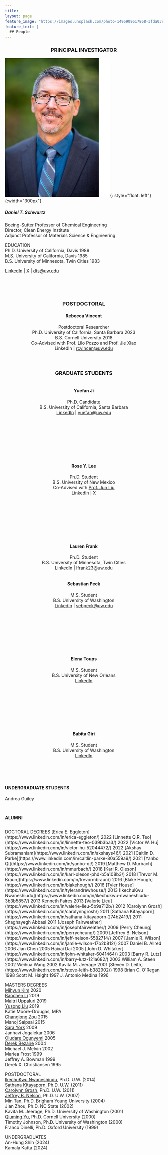 ```yaml
---
title:
layout: page
feature_image: "https://images.unsplash.com/photo-1495909617868-3fda03e184ef?ixlib=rb-1.2.1&ixid=eyJhcHBfaWQiOjEyMDd9&auto=format&fit=crop&w=1554&q=80"
feature_text: |
  ## People
---
```

<h3><center> PRINCIPAL INVESTIGATOR  </center></h3>

![Dan](/images/dts.jpg){: style="float: left"}{:width="300px"}
<!--<img src="/images/dts.jpg" alt="Dan Schwartz" width="300"/>-->
##### Daniel T. Schwartz  
Boeing-Sutter Professor of Chemical Engineering  
Director, Clean Energy Institute  
Adjunct Professor of Materials Science & Engineering

EDUCATION  
Ph.D. University of California, Davis 1989  
M.S.  University of California, Davis 1985  
B.S.  University of Minnesota, Twin Cities 1983  

[LinkedIn](https://www.linkedin.com/in/dt-schwartz/) \| [X](https://twitter.com/dt_schwartz) \| [dts@uw.edu](mailto:dts@uw.edu)

<div style="height:50px;font-size:50px;">&nbsp;</div>

<div style="text-align: center;">
    <h3>POSTDOCTORAL</h3>
    <h4>Rebecca Vincent</h4>
</div>

<div style="text-align: center;">
    <p>Postdoctoral Researcher<br/>
    Ph.D. University of California, Santa Barbara 2023<br/>
    B.S. Cornell University 2018<br/>
    Co-Advised with <a href="https://www.cheme.washington.edu/facultyfinder/lilo-pozzo" style="text-decoration: none;">Prof. Lilo Pozzo</a> and <a href="https://www.me.washington.edu/facultyfinder/jie-xiao" style="text-decoration: none;">Prof. Jie Xiao</a><br/>
    <a href="https://www.linkedin.com/in/rebecca-vincent/" style="text-decoration: none;">LinkedIn</a> | <a href="mailto:rcvincen@uw.edu">rcvincen@uw.edu</a></p>
</div>

<div style="height:25px;font-size:25px;">&nbsp;</div>

<h3 style="text-align: center;">GRADUATE STUDENTS</h3>
<div style="display: flex; justify-content: center; gap: 120px; flex-wrap: wrap; text-align: center; width: 100%;">
  <div style="flex: 1; min-width: 250px; max-width: 300px;">
    <h4>Yuefan Ji</h4>
    <p>Ph.D. Candidate<br/> B.S. University of California, Santa Barbara<br/>
    <a href="https://www.linkedin.com/in/yuefan-ji/">LinkedIn</a> | <a href="mailto:yuefan@uw.edu">yuefan@uw.edu</a></p>
  </div>
  <div style="flex: 1; min-width: 250px; max-width: 300px;">
    <h4>Rose Y. Lee</h4>
    <p>Ph.D. Student<br/> B.S. University of New Mexico<br/> 
    Co-Advised with <a href="https://www.cheme.washington.edu/facultyfinder/jun-liu">Prof. Jun Liu</a><br/>
    <a href="https://www.linkedin.com/in/rose-yesl-lee-2938aa194/">LinkedIn</a> | 
    <a href="https://twitter.com/roseyesl_lee">X</a></p>
  </div>
  <div style="flex: 1; min-width: 250px; max-width: 300px;">
    <h4>Lauren Frank</h4>
    <p>Ph.D. Student<br/> B.S. University of Minnesota, Twin Cities<br/>
    <a href="https://www.linkedin.com/in/lauren-frank-uw/">LinkedIn</a> |  <a href="mailto:lfrank23@uw.edu">lfrank23@uw.edu</a></p>
  </div>
</div>
<!-- New Row -->
<div style="display: flex; justify-content: center; gap: 120px; flex-wrap: wrap; text-align: center; width: 100%;">
  <div style="flex: 1; min-width: 250px; max-width: 300px;">
    <h4>Sebastian Peck</h4>
    <p>M.S. Student<br/> B.S. University of Washington<br/>
    <a href="https://www.linkedin.com/in/sebastian-peck-5a9300192/">LinkedIn</a> |  <a href="mailto:sebpeck@uw.edu">sebpeck@uw.edu</a></p>
  </div>
  <div style="flex: 1; min-width: 250px; max-width: 300px;">
    <h4>Elena Toups</h4>
    <p>M.S. Student<br/> B.S. University of New Orleans<br/>
    <a href="https://www.linkedin.com/in/elenatoups/">LinkedIn</a></p>
  </div>
  <div style="flex: 1; min-width: 250px; max-width: 300px;">
    <h4>Babita Giri</h4>
    <p>M.S. Student<br/> B.S. University of Washington<br/>
    <a href="https://www.linkedin.com/in/babita-giri-a83580253/">LinkedIn</a></p>
  </div>
</div>

<div style="height:50px;"></div>

#### UNDERGRADUATE STUDENTS  
Andrea Guiley    
<div style="height:10px;font-size:10px;">&nbsp;</div>

#### ALUMNI
<div style="height:10px;"></div>
DOCTORAL  DEGREES   
[Erica E. Eggleton](https://www.linkedin.com/in/erica-eggleton/) 2022  
[Linnette Q.R. Teo](https://www.linkedin.com/in/linnette-teo-039b3ba3/) 2022  
[Victor W. Hu](https://www.linkedin.com/in/victor-hu-52044472/) 2022  
[Akshay Subramaniam](https://www.linkedin.com/in/akshays46/) 2021  
[Caitlin D. Parke](https://www.linkedin.com/in/caitlin-parke-80a559a9/) 2021  
[Yanbo Qi](https://www.linkedin.com/in/yanbo-qi/) 2019  
[Matthew D. Murbach](https://www.linkedin.com/in/mmurbach/) 2018  
[Karl R. Oleson](https://www.linkedin.com/in/karl-oleson-phd-b5a108b3/) 2018  
[Trevor M. Braun](https://www.linkedin.com/in/trevormbraun/) 2016   
[Blake Hough](https://www.linkedin.com/in/blakehough/) 2016  
[Tyler House](https://www.linkedin.com/in/tylerandrewhouse/) 2013  
[IkechuKwu Nwaneshiudu](https://www.linkedin.com/in/ikechukwu-nwaneshiudu-3b3b5857/) 2013  
Kenneth Faires 2013  
[Valerie Lieu](https://www.linkedin.com/in/valerie-lieu-5b9a712b/) 2012  
[Carolynn Grosh](https://www.linkedin.com/in/carolynngrosh/) 2011  
[Sathana Kitayaporn](https://www.linkedin.com/in/sathana-kitayaporn-274b2419/) 2011  
Shaghayegh Abbasi 2011  
[Joseph Fairweather](https://www.linkedin.com/in/josephfairweather/) 2009  
[Perry Cheung](https://www.linkedin.com/in/perrycheung/) 2009  
[Jeffrey B. Nelson](https://www.linkedin.com/in/jeff-nelson-5582714/) 2007  
[Jamie R. Wilson](https://www.linkedin.com/in/jamie-wilson-17b2b812/) 2007  
Daniel B. Allred 2006  
Jian Chen 2005  
Haixai Dai 2005  
[John D. Whitaker](https://www.linkedin.com/in/john-whitaker-6041464/) 2003  
[Barry R. Lutz](https://www.linkedin.com/in/barry-lutz-121a682/) 2003  
William A. Steen 2002  
Weihua Wang 2002  
Kavita M. Jeerage 2001    
[Steven D. Leith](https://www.linkedin.com/in/steve-leith-b382902/) 1998  
Brian C. O'Regan 1998   
Scott M. Haight 1997  
J. Antonio Medina 1996     

MASTERS  DEGREES  
[Mihyun Kim](https://www.linkedin.com/in/mihyun-kim-2017/) 2020  
[Baochen Li](https://www.linkedin.com/in/baochen-li-4aba41171/) 2019  
[Maitri Uppaluri](https://www.linkedin.com/in/maitri-uppaluri-5ba8a2a6/) 2019  
[Yusong Liu](https://www.linkedin.com/in/yusong-liu-39852282/) 2019  
Katie Moore-Drougas, MPA  
[Changlong Zou](https://www.linkedin.com/in/changlong-zou-805203b9/) 2015  
Manoj Saipsal 2015  
[Sara York](https://www.linkedin.com/in/sara-york-3b687b1b/) 2009  
Janhavi Jogalekar 2006  
[Oludare Ogunyemi](https://www.linkedin.com/in/oludare-ogunyemi-ba272a16/) 2005  
[Derek Bezaire](https://www.linkedin.com/in/derekbezaire/) 2004  
Michael J. Melvin 2002  
Mariea Frost 1999  
Jeffrey A. Bowman 1999    
Derek X. Christiansen 1995    


POSTDOCTORAL  
[IkechuKwu Nwaneshiudu](https://www.linkedin.com/in/ikechukwu-nwaneshiudu-3b3b5857/), Ph.D. U.W. (2014)  
[Sathana Kitayaporn](https://www.linkedin.com/in/sathana-kitayaporn-274b2419/), Ph.D. U.W. (2011)  
[Carolynn Grosh](https://www.linkedin.com/in/carolynngrosh/), Ph.D. U.W. (2011)  
[Jeffrey B. Nelson](https://www.linkedin.com/in/jeff-nelson-5582714/), Ph.D. U.W. (2007)  
Min Tan, Ph.D. Brigham Young University (2004)  
Jian Zhou, Ph.D. NC State (2002)  
Kavita M. Jeerage, Ph.D. University of Washington (2001)  
[Qiuming Yu](https://www.linkedin.com/in/qiuming-yu-ab919382/), Ph.D. Cornell University (2000)  
Timothy Johnson, Ph.D. University of Washington (2000)  
Franco Dinelli, Ph.D. Oxford University (1999) 

UNDERGRADUATES  
An-Hung Shih (2024)  
Kamala Katta (2024)  